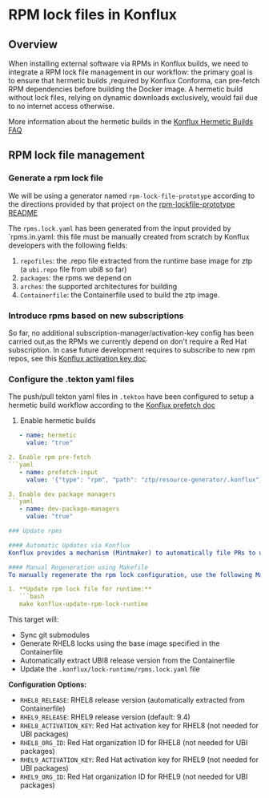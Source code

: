 # RPM lock files in Konflux

## Overview
When installing external software via RPMs in Konflux builds, we need to integrate a RPM lock file management in our workflow: the primary goal is to ensure that hermetic builds ,required by Konflux Conforma, can pre-fetch RPM dependencies before building the Docker image. A hermetic build without lock files, relying on dynamic downloads exclusively, would fail due to no internet access otherwise.

More information about the hermetic builds in the [Konflux Hermetic Builds FAQ](https://konflux.pages.redhat.com/docs/users/faq/hermetic.html)

## RPM lock file management

### Generate a rpm lock file

We will be using a generator named `rpm-lock-file-prototype` according to the directions provided by that project on the [rpm-lockfile-prototype README](https://github.com/konflux-ci/rpm-lockfile-prototype?tab=readme-ov-file#installation)

The `rpms.lock.yaml` has been generated from the input provided by `rpms.in.yaml: this file must be manually created from scratch by Konflux developers with the following fields:

1. `repofiles`: the .repo file extracted from the runtime base image for ztp (a `ubi.repo` file from ubi8 so far)
2. `packages`: the rpms we depend on
3. `arches`: the supported architectures for building
4. `Containerfile`: the Containerfile used to build the ztp image.


### Introduce rpms based on new subscriptions

So far, no additional subscription-manager/activation-key config has been carried out,as the RPMs we currently depend on don't require a Red Hat subscription. In case future development requires to subscribe to new rpm repos, see this [Konflux activation key doc](https://konflux.pages.redhat.com/docs/users/how-tos/configuring/activation-keys-subscription.html#_configuring_an_rpm_lockfile_for_hermetic_builds).

### Configure the .tekton yaml files

The push/pull tekton yaml files in `.tekton` have been configured to setup a hermetic build workflow according to the [Konflux prefetch doc](https://konflux.pages.redhat.com/docs/users/how-tos/configuring/prefetching-dependencies.html#_procedure)

1. Enable hermetic builds
```yaml
   - name: hermetic
     value: "true"

2. Enable rpm pre-fetch
```yaml
   - name: prefetch-input
     value: '{"type": "rpm", "path": "ztp/resource-generator/.konflux"}'

3. Enable dev package managers
```yaml
   - name: dev-package-managers
     value: "true"

### Update rpms

#### Automatic Updates via Konflux
Konflux provides a mechanism (Mintmaker) to automatically file PRs to update RPM versions and generate the updated lockfile. At time of writing, this is limited to a `rpm.locks.yaml` file present in the project root, which in the case of ztp (a multicomponent project: ztp-site-generate and cnf-tests) is not viable so we will have to re-generate the `rpm.locks.yaml` using our own tools in the interim (scripts/automation).

#### Manual Regeneration using Makefile
To manually regenerate the rpm lock configuration, use the following Makefile targets from the `ztp/resource-generator/` directory:

1. **Update rpm lock file for runtime:**
   ```bash
   make konflux-update-rpm-lock-runtime
   ```
   This target will:
   - Sync git submodules
   - Generate RHEL8 locks using the base image specified in the Containerfile
   - Automatically extract UBI8 release version from the Containerfile
   - Update the `.konflux/lock-runtime/rpms.lock.yaml` file

**Configuration Options:**
- `RHEL8_RELEASE`: RHEL8 release version (automatically extracted from Containerfile)
- `RHEL9_RELEASE`: RHEL9 release version (default: 9.4)
- `RHEL8_ACTIVATION_KEY`: Red Hat activation key for RHEL8 (not needed for UBI packages)
- `RHEL8_ORG_ID`: Red Hat organization ID for RHEL8 (not needed for UBI packages)
- `RHEL9_ACTIVATION_KEY`: Red Hat activation key for RHEL9 (not needed for UBI packages)  
- `RHEL9_ORG_ID`: Red Hat organization ID for RHEL9 (not needed for UBI packages)
